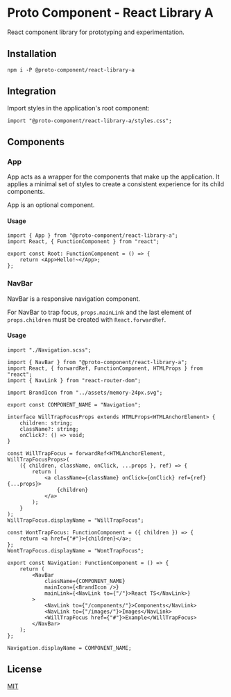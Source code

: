 # Proto Component - React Library A

React component library for prototyping and experimentation.

## Installation

```shell script
npm i -P @proto-component/react-library-a
```

## Integration

Import styles in the application's root component:

```
import "@proto-component/react-library-a/styles.css";
```

## Components

### App

App acts as a wrapper for the components that make up the application. It applies a minimal set of styles to create a consistent experience for its child components.

App is an optional component.

#### Usage

```
import { App } from "@proto-component/react-library-a";
import React, { FunctionComponent } from "react";

export const Root: FunctionComponent = () => {
    return <App>Hello!~</App>;
};
```

### NavBar

NavBar is a responsive navigation component.

For NavBar to trap focus, `props.mainLink` and the last element of `props.children` must be created with `React.forwardRef`.

#### Usage

```
import "./Navigation.scss";

import { NavBar } from "@proto-component/react-library-a";
import React, { forwardRef, FunctionComponent, HTMLProps } from "react";
import { NavLink } from "react-router-dom";

import BrandIcon from "../assets/memory-24px.svg";

export const COMPONENT_NAME = "Navigation";

interface WillTrapFocusProps extends HTMLProps<HTMLAnchorElement> {
    children: string;
    className?: string;
    onClick?: () => void;
}

const WillTrapFocus = forwardRef<HTMLAnchorElement, WillTrapFocusProps>(
    ({ children, className, onClick, ...props }, ref) => {
        return (
            <a className={className} onClick={onClick} ref={ref} {...props}>
                {children}
            </a>
        );
    }
);
WillTrapFocus.displayName = "WillTrapFocus";

const WontTrapFocus: FunctionComponent = ({ children }) => {
    return <a href={"#"}>{children}</a>;
};
WontTrapFocus.displayName = "WontTrapFocus";

export const Navigation: FunctionComponent = () => {
    return (
        <NavBar
            className={COMPONENT_NAME}
            mainIcon={<BrandIcon />}
            mainLink={<NavLink to={"/"}>React TS</NavLink>}
        >
            <NavLink to={"/components/"}>Components</NavLink>
            <NavLink to={"/images/"}>Images</NavLink>
            <WillTrapFocus href={"#"}>Example</WillTrapFocus>
        </NavBar>
    );
};

Navigation.displayName = COMPONENT_NAME;
```

## License

[MIT]

[mit]: https://choosealicense.com/licenses/mit/
